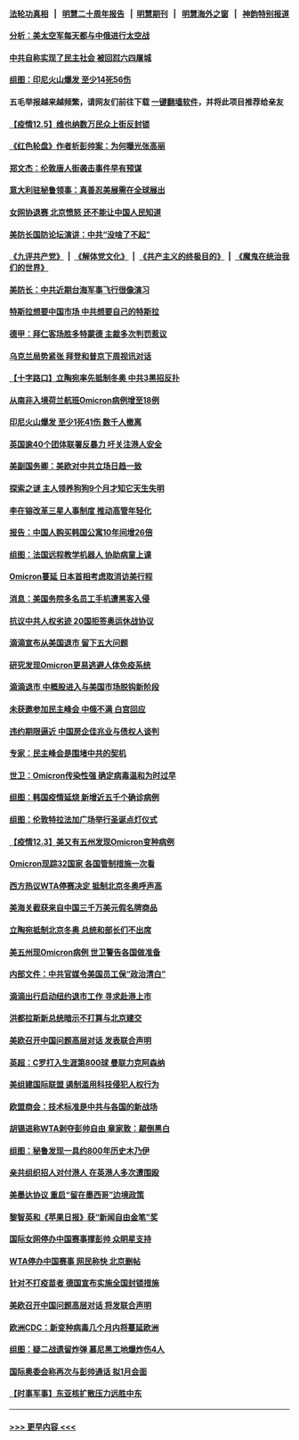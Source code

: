 #### [法轮功真相](https://github.com/gfw-breaker/truth/blob/master/README.md?t=0) &nbsp;&nbsp;|&nbsp;&nbsp; [明慧二十周年报告](https://github.com/gfw-breaker/mh-reports/blob/master/README.md?t=0) &nbsp;&nbsp;|&nbsp;&nbsp;[明慧期刊](https://github.com/gfw-breaker/mh-qikan) &nbsp;&nbsp;|&nbsp;&nbsp; [明慧海外之窗](https://github.com/gfw-breaker/mh-news/blob/master/README.md?t=0) &nbsp;&nbsp;|&nbsp;&nbsp; [神韵特别报道](https://github.com/gfw-breaker/mh-news/blob/master/shenyun.md?t=0)
#### [分析：美太空军每天都与中俄进行太空战](../pages/nsc418/n13418347.md?t=12060201) 
#### [中共自称实现了民主社会 被回怼六四屠城](../pages/nsc418/n13417958.md?t=12060201) 
#### [组图：印尼火山爆发 至少14死56伤](../pages/nsc418/n13418095.md?t=12060201) 
#### 五毛举报越来越频繁，请网友们前往下载 [一键翻墙软件](https://github.com/gfw-breaker/ssr-accounts)，并将此项目推荐给亲友
#### [【疫情12.5】维也纳数万民众上街反封锁](../pages/nsc418/n13417933.md?t=12060201) 
#### [《红色轮盘》作者析彭帅案：为何曝光张高丽](../pages/nsc418/n13418073.md?t=12060201) 
#### [郑文杰：伦敦唐人街袭击事件早有预谋](../pages/nsc418/n13417927.md?t=12060201) 
#### [意大利驻秘鲁领事：真善忍美展需在全球展出](../pages/nsc418/n13417147.md?t=12060201) 
#### [女网协退赛 北京愤怒 还不能让中国人民知道](../pages/nsc418/n13417306.md?t=12060201) 
#### [美防长国防论坛演讲：中共“没啥了不起”](../pages/nsc418/n13417446.md?t=12060201) 
#### [《九评共产党》](https://github.com/begood0513/9ping.md/blob/master/README.md) &nbsp;|&nbsp; [《解体党文化》](../../../../jtdwh.md/blob/master/README.md)  &nbsp;|&nbsp; [《共产主义的终极目的》](../../../../gczydzjmd.md/blob/master/README.md) &nbsp;|&nbsp; [《魔鬼在统治我们的世界》](../../../../mgztzwmdsj.md/blob/master/README.md) 
#### [美防长：中共近期台海军事飞行很像演习](../pages/nsc418/n13417381.md?t=12060201) 
#### [特斯拉想要中国市场 中共想要自己的特斯拉](../pages/nsc418/n13417301.md?t=12060201) 
#### [德甲：拜仁客场胜多特蒙德 主裁多次判罚惹议](../pages/nsc418/n13416988.md?t=12060201) 
#### [乌克兰局势紧张 拜登和普京下周视讯对话](../pages/nsc418/n13417231.md?t=12060201) 
#### [【十字路口】立陶宛率先抵制冬奥 中共3黑招反扑](../pages/nsc418/n13416756.md?t=12060201) 
#### [从南非入境荷兰航班Omicron病例增至18例](../pages/nsc418/n13416991.md?t=12060201) 
#### [印尼火山爆发 至少1死41伤 数千人撤离](../pages/nsc418/n13417151.md?t=12060201) 
#### [英国逾40个团体联署反暴力 吁关注港人安全](../pages/nsc418/n13416672.md?t=12060201) 
#### [美副国务卿：美欧对中共立场日趋一致](../pages/nsc418/n13416891.md?t=12060201) 
#### [探索之谜 主人领养狗狗9个月才知它天生失明](../pages/nsc418/n13416187.md?t=12060201) 
#### [李在镕改革三星人事制度 推动高管年轻化](../pages/nsc418/n13416272.md?t=12060201) 
#### [报告：中国人购买韩国公寓10年间增26倍](../pages/nsc418/n13416258.md?t=12060201) 
#### [组图：法国远程教学机器人 协助病童上课](../pages/nsc418/n13416722.md?t=12060201) 
#### [Omicron蔓延 日本首相考虑取消访美行程](../pages/nsc418/n13416567.md?t=12060201) 
#### [消息：美国务院多名员工手机遭黑客入侵](../pages/nsc418/n13416430.md?t=12060201) 
#### [抗议中共人权劣迹 20国拒签奥运休战协议](../pages/nsc418/n13416256.md?t=12060201) 
#### [滴滴宣布从美国退市 留下五大问题](../pages/nsc418/n13415716.md?t=12060201) 
#### [研究发现Omicron更易逃避人体免疫系统](../pages/nsc418/n13416129.md?t=12060201) 
#### [滴滴退市 中概股进入与美国市场脱钩新阶段](../pages/nsc418/n13415739.md?t=12060201) 
#### [未获邀参加民主峰会 中俄不满 白宫回应](../pages/nsc418/n13415744.md?t=12060201) 
#### [违约期限逼近 中国房企佳兆业与债权人谈判](../pages/nsc418/n13415620.md?t=12060201) 
#### [专家：民主峰会是围堵中共的契机](../pages/nsc418/n13415682.md?t=12060201) 
#### [世卫：Omicron传染性强 确定病毒温和为时过早](../pages/nsc418/n13415670.md?t=12060201) 
#### [组图：韩国疫情延烧 新增近五千个确诊病例](../pages/nsc418/n13414908.md?t=12060201) 
#### [组图：伦敦特拉法加广场举行圣诞点灯仪式](../pages/nsc418/n13414760.md?t=12060201) 
#### [【疫情12.3】美又有五州发现Omicron变种病例](../pages/nsc418/n13414734.md?t=12060201) 
#### [Omicron现踪32国家 各国管制措施一次看](../pages/nsc418/n13415405.md?t=12060201) 
#### [西方热议WTA停赛决定 抵制北京冬奥呼声高](../pages/nsc418/n13415360.md?t=12060201) 
#### [美海关截获来自中国三千万美元假名牌商品](../pages/nsc418/n13415183.md?t=12060201) 
#### [立陶宛抵制北京冬奥 总统和部长们不出席](../pages/nsc418/n13414954.md?t=12060201) 
#### [美五州现Omicron病例 世卫警告各国做准备](../pages/nsc418/n13415192.md?t=12060201) 
#### [内部文件：中共官媒令美国员工保“政治清白”](../pages/nsc418/n13413559.md?t=12060201) 
#### [滴滴出行启动纽约退市工作 寻求赴港上市](../pages/nsc418/n13413987.md?t=12060201) 
#### [洪都拉斯新总统暗示不打算与北京建交](../pages/nsc418/n13413815.md?t=12060201) 
#### [美欧召开中国问题高层对话 发表联合声明](../pages/nsc418/n13413767.md?t=12060201) 
#### [英超：C罗打入生涯第800球 曼联力克阿森纳](../pages/nsc418/n13413701.md?t=12060201) 
#### [美组建国际联盟 遏制滥用科技侵犯人权行为](../pages/nsc418/n13413591.md?t=12060201) 
#### [欧盟商会：技术标准是中共与各国的新战场](../pages/nsc418/n13413204.md?t=12060201) 
#### [胡锡进称WTA剥夺彭帅自由 章家敦：颠倒黑白](../pages/nsc418/n13413329.md?t=12060201) 
#### [组图：秘鲁发现一具约800年历史木乃伊](../pages/nsc418/n13412576.md?t=12060201) 
#### [亲共组织招人对付港人 在英港人多次遭围殴](../pages/nsc418/n13412569.md?t=12060201) 
#### [美墨达协议 重启“留在墨西哥”边境政策](../pages/nsc418/n13413245.md?t=12060201) 
#### [黎智英和《苹果日报》获“新闻自由金笔”奖](../pages/nsc418/n13401068.md?t=12060201) 
#### [国际女网停办中国赛事撑彭帅 众眀星支持](../pages/nsc418/n13411142.md?t=12060201) 
#### [WTA停办中国赛事 网民称快 北京删帖](../pages/nsc418/n13412837.md?t=12060201) 
#### [针对不打疫苗者 德国宣布实施全国封锁措施](../pages/nsc418/n13413104.md?t=12060201) 
#### [美欧召开中国问题高层对话 将发联合声明](../pages/nsc418/n13413059.md?t=12060201) 
#### [欧洲CDC：新变种病毒几个月内将蔓延欧洲](../pages/nsc418/n13412966.md?t=12060201) 
#### [组图：疑二战遗留炸弹 慕尼黑工地爆炸伤4人](../pages/nsc418/n13412364.md?t=12060201) 
#### [国际奥委会称再次与彭帅通话 拟1月会面](../pages/nsc418/n13412780.md?t=12060201) 
#### [【时事军事】东亚核扩散压力远胜中东](../pages/nsc418/n13409479.md?t=12060201) 

----
#### [ >>> 更早内容 <<< ](../indexes/nsc418-earlier.md)
